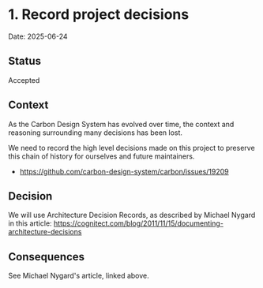 # 1. Record project decisions

Date: 2025-06-24

## Status

Accepted

## Context

As the Carbon Design System has evolved over time, the context and reasoning
surrounding many decisions has been lost.

We need to record the high level decisions made on this project to preserve this
chain of history for ourselves and future maintainers.

- https://github.com/carbon-design-system/carbon/issues/19209

## Decision

We will use Architecture Decision Records, as described by Michael Nygard in
this article:
https://cognitect.com/blog/2011/11/15/documenting-architecture-decisions

## Consequences

See Michael Nygard's article, linked above.

